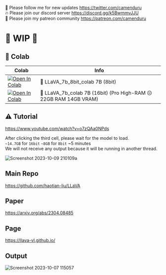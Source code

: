 🐣 Please follow me for new updates https://twitter.com/camenduru <br />
🔥 Please join our discord server https://discord.gg/k5BwmmvJJU <br />
🥳 Please join my patreon community https://patreon.com/camenduru <br />

# 🚦 WIP 🚦

## 🦒 Colab

| Colab | Info
| --- | --- |
[![Open In Colab](https://colab.research.google.com/assets/colab-badge.svg)](https://colab.research.google.com/github/camenduru/LLaVA-colab/blob/main/LLaVA_7b_8bit_colab.ipynb) | 🌋 LLaVA_7b_8bit_colab 7B (8bit)
[![Open In Colab](https://colab.research.google.com/assets/colab-badge.svg)](https://colab.research.google.com/github/camenduru/LLaVA-colab/blob/main/LLaVA_7b_colab.ipynb) | 🌋 LLaVA_7b_colab 7B (16bit) (Pro High-RAM 😐 22GB RAM 14GB VRAM)

<!-- [![Open In Colab](https://colab.research.google.com/assets/colab-badge.svg)](https://colab.research.google.com/github/camenduru/LLaVA-colab/blob/main/LLaVA_13b_8bit_colab.ipynb) | 🌋 LLaVA_13b_8bit_colab 13B (8bit) -->

## ⚠ Tutorial

https://www.youtube.com/watch?v=o7zQAa0NPds

After clicking the third cell, please wait for the model to load. <br />
`~14.7GB` for `16bit` `~8GB` for `8bit` ~5 minutes <br />
We will not receive any output because it will be running in another thread. <br />

![Screenshot 2023-10-09 210109a](https://github.com/camenduru/LLaVA-colab/assets/54370274/396b7a05-3660-4117-87bc-cc9384d627f2)

## Main Repo
https://github.com/haotian-liu/LLaVA

## Paper
https://arxiv.org/abs/2304.08485

## Page
https://llava-vl.github.io/

## Output
![Screenshot 2023-10-07 115057](https://github.com/camenduru/LLaVA-colab/assets/54370274/fbf25306-7dcd-4100-b799-52343eec7bed)
